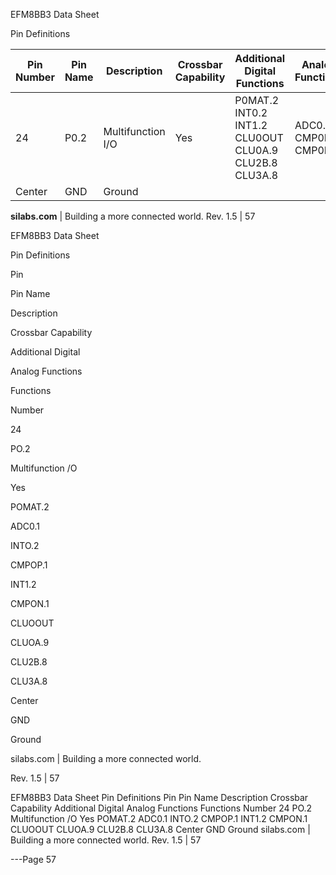 EFM8BB3 Data Sheet

Pin Definitions




|Pin<br>Number|Pin Name|Description|Crossbar Capability|Additional Digital<br>Functions|Analog Functions|
|---|---|---|---|---|---|
|24|P0.2|Multifunction I/O|Yes|P0MAT.2<br>INT0.2<br>INT1.2<br>CLU0OUT<br>CLU0A.9<br>CLU2B.8<br>CLU3A.8|ADC0.1<br>CMP0P.1<br>CMP0N.1|
|Center|GND|Ground||||


**silabs.com** | Building a more connected world. Rev. 1.5 | 57



EFM8BB3 Data Sheet

Pin Definitions

Pin

Pin Name

Description

Crossbar Capability

Additional Digital

Analog Functions

Functions

Number

24

PO.2

Multifunction /O

Yes

POMAT.2

ADC0.1

INTO.2

CMPOP.1

INT1.2

CMPON.1

CLUOOUT

CLUOA.9

CLU2B.8

CLU3A.8

Center

GND

Ground

silabs.com | Building a more connected world.

Rev. 1.5 | 57

EFM8BB3 Data Sheet
Pin Definitions
Pin Pin Name Description Crossbar Capability Additional Digital Analog Functions
Functions
Number
24 PO.2 Multifunction /O Yes POMAT.2 ADC0.1
INTO.2 CMPOP.1
INT1.2 CMPON.1
CLUOOUT
CLUOA.9
CLU2B.8
CLU3A.8
Center GND Ground
silabs.com | Building a more connected world. Rev. 1.5 | 57


---Page 57 

